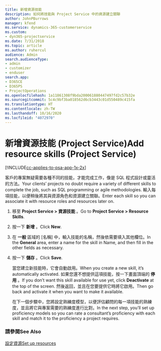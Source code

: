 ```yaml
---
title: 新增資源技能
description: 如何將技能與 Project Service 中的資源建立關聯
author: JohnPBurrows
manager: kfend
ms.service: dynamics-365-customerservice
ms.custom:
- dyn365-projectservice
ms.date: 7/31/2018
ms.topic: article
ms.author: ruhercul
audience: Admin
search.audienceType:
- admin
- customizer
- enduser
search.app:
- D365CE
- D365PS
- ProjectOperations
ms.openlocfilehash: 1a11861308f9bda200061880447497fd2c57b32e
ms.sourcegitcommit: 5c4c9bf3ba018562d6cb3443c01d550489c415fa
ms.translationtype: HT
ms.contentlocale: zh-TW
ms.lasthandoff: 10/16/2020
ms.locfileid: "4072970"
---
```

# <a name="add-resource-skills-project-service"></a><span data-ttu-id="03f3f-103">新增資源技能 (Project Service)</span><span class="sxs-lookup"><span data-stu-id="03f3f-103">Add resource skills (Project Service)</span></span>

[!INCLUDE[cc-applies-to-psa-app-1x-2x](../includes/cc-applies-to-psa-app-1x-2x.md)]

<span data-ttu-id="03f3f-104">客戶的專案無疑需要各種不同的技能，才能完成工作，像是 SQL 程式設計或靈活的方法。</span><span class="sxs-lookup"><span data-stu-id="03f3f-104">Your clients’ projects no doubt require a variety of different skills to complete the job, such as SQL programming or agile methodologies.</span></span> <span data-ttu-id="03f3f-105">輸入每項技能，以便稍後將其與資源角色和資源建立關聯。</span><span class="sxs-lookup"><span data-stu-id="03f3f-105">Enter each skill so you can associate it with resource roles and resources later on.</span></span>  
  
1. <span data-ttu-id="03f3f-106">移至 **Project Service > 資源技能** 。</span><span class="sxs-lookup"><span data-stu-id="03f3f-106">Go to **Project Service > Resource Skills**.</span></span>  
  
2. <span data-ttu-id="03f3f-107">按一下 **新增** 。</span><span class="sxs-lookup"><span data-stu-id="03f3f-107">Click **New**.</span></span>  
  
3. <span data-ttu-id="03f3f-108">在 **一般** 區域的 [名稱] 中，輸入技能的名稱，然後依需要填入其他欄位。</span><span class="sxs-lookup"><span data-stu-id="03f3f-108">In the **General** area, enter a name for the skill in Name, and then fill in the other fields as necessary.</span></span>  
  
4. <span data-ttu-id="03f3f-109">按一下 **儲存** 。</span><span class="sxs-lookup"><span data-stu-id="03f3f-109">Click **Save**.</span></span>  
  
   <span data-ttu-id="03f3f-110">當您建立新技能時，它會自動啟用。</span><span class="sxs-lookup"><span data-stu-id="03f3f-110">When you create a new skill, it’s automatically activated.</span></span> <span data-ttu-id="03f3f-111">如果您還不想提供這項技能，按一下畫面頂端的 **停用** 。</span><span class="sxs-lookup"><span data-stu-id="03f3f-111">If you don’t want this skill available for use yet, click **Deactivate** at the top of the screen.</span></span> <span data-ttu-id="03f3f-112">然後返回，並且在您要提供它時將它啟用。</span><span class="sxs-lookup"><span data-stu-id="03f3f-112">Then go back and activate it when you want to make it available.</span></span>  
  
   <span data-ttu-id="03f3f-113">在下一個步驟中，您將設定熟練度模型，以便評估顧問的每一項技能的熟練度，並且將它與專案需要的熟練度進行比對。</span><span class="sxs-lookup"><span data-stu-id="03f3f-113">In the next step, you’ll set up proficiency models so you can rate a consultant’s proficiency with each skill and match it to the proficiency a project requires.</span></span>  
  
### <a name="see-also"></a><span data-ttu-id="03f3f-114">請參閱</span><span class="sxs-lookup"><span data-stu-id="03f3f-114">See Also</span></span>  
 [<span data-ttu-id="03f3f-115">設定資源</span><span class="sxs-lookup"><span data-stu-id="03f3f-115">Set up resources</span></span>](../psa/set-up-resources.md)
